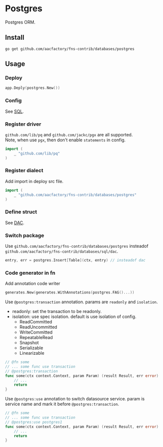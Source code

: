# Postgres
Postgres ORM.
## Install
```shell
go get github.com/aacfactory/fns-contrib/databases/postgres
```
## Usage
### Deploy
```go
app.Deply(postgres.New())
```
### Config
See [SQL](https://github.com/aacfactory/fns-contrib/tree/main/databases/sql).
### Register driver
`github.com/lib/pq` and `github.com/jackc/pgx` are all supported.  
Note, when use `pgx`, then don't enable `statements` in config. 
```go
import (
    _ "github.com/lib/pq"
)
```
### Register dialect
Add import in deploy src file.
```go
import (
	_ "github.com/aacfactory/fns-contrib/databases/postgres"
)
```
### Define struct
See [DAC](https://github.com/aacfactory/fns-contrib/tree/main/databases/sql/dac).
### Switch package
Use `github.com/aacfactory/fns-contrib/databases/postgres` insteadof `github.com/aacfactory/fns-contrib/databases/sql/dac`.
```go
entry, err = postgres.Insert[Table](ctx, entry) // insteadof dac
```
### Code generator in fn
Add annotation code writer
```go
generates.New(generates.WithAnnotations(postgres.FAG()...))
```
Use `@postgres:transaction` annotation. params are `readonly` and `isolation`.
* readonly: set the transaction to be readonly.
* isolation: use spec isolation. default is use isolation of config.
    * ReadCommitted
    * ReadUncommitted
    * WriteCommitted
    * RepeatableRead
    * Snapshot
    * Serializable
    * Linearizable
```go
// @fn some
// ... some func use transaction
// @postgres:transaction
func some(ctx context.Context, param Param) (result Result, err error) {
	// ...
	return
}
```
Use `@postgres:use` annotation to switch datasource service. param is service name and mark it before `@postgres:transaction`.
```go
// @fn some
// ... some func use transaction
// @postgres:use postgres1
func some(ctx context.Context, param Param) (result Result, err error) {
	// ...
	return
}
```